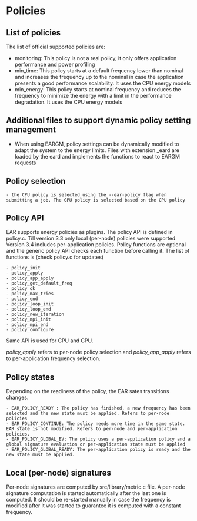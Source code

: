 
# Policies

## List of policies
The list of official supported policies are:

- monitoring: This policy is not a real policy, it only offers application performance and power profiling
- min_time: This policy starts at a default frequency lower than nominal and increases the frequency up to the nominal in case the application presents a good performance scalability. It uses the CPU energy models
- min_energy: This policy starts at nominal frequency and reduces the frequency to minimize the energy with a limit in the performance degradation. It uses the CPU energy models



## Additional files to support dynamic policy setting management
- When using EARGM, policy settings can be dynamically modified to adapt the system to the energy limits. Files with extension \_eard are loaded by the eard and implements the functions to react to EARGM requests

## Policy selection
	- the CPU policy is selected using the --ear-policy flag when submitting a job. The GPU policy is selected based on the CPU policy

## Policy API

EAR supports energy policies as plugins. The policy API is defined in policy.c. Till version 3.3 only local (per-node) policies were supported. Version 3.4 includes per-application policies. Policy functions are optional and the generic policy API checks each function before calling it. The list of functions is (check policy.c for updates)

	- policy_init
	- policy_apply
	- policy_app_apply
	- policy_get_default_freq
	- policy_ok
	- policy_max_tries
	- policy_end
	- policy_loop_init
	- policy_loop_end
	- policy_new_iteration
	- policy_mpi_init
	- policy_mpi_end
	- policy_configure

Same API is used for CPU and GPU.


*policy_apply* refers to per-node policy selection and *policy_app_apply* refers to per-application frequency selection. 

## Policy states

Depending on the readiness of the policy, the EAR sates transitions changes. 

	- EAR_POLICY_READY : The policy has finished, a new frequency has been selected and the new state must be applied. Refers to per-node policies
	- EAR_POLICY_CONTINUE: The policy needs more time in the same state. EAR state is not modified. Refers to per-node and per-application policies.
	- EAR_POLICY_GLOBAL_EV: The policy uses a per-application policy and a global signature evaluation or per-application state must be applied
	- EAR_POLICY_GLOBAL_READY: The per-application policy is ready and the new state must be applied. 

## Local (per-node) signatures
Per-node signatures are computed by src/library/metric.c file. A per-node signature computation is started automatically after the last one is computed. It should be re-started manually in case the frequency is modified after it was started to guarantee it is computed with a constant frequency.

    




